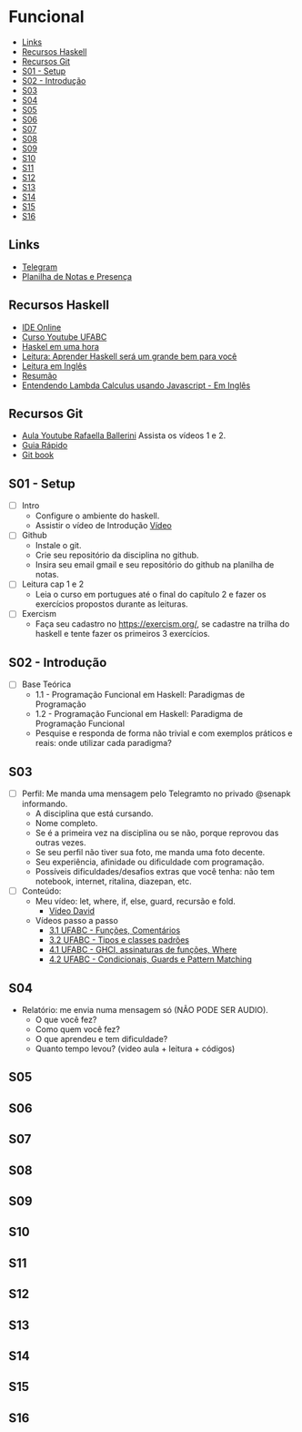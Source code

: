 # Funcional

<!--TOC_BEGIN-->
- [Links](#links)
- [Recursos Haskell](#recursos-haskell)
- [Recursos Git](#recursos-git)
- [S01 - Setup](#s01---setup)
- [S02 - Introdução](#s02---introdução)
- [S03](#s03)
- [S04](#s04)
- [S05](#s05)
- [S06](#s06)
- [S07](#s07)
- [S08](#s08)
- [S09](#s09)
- [S10](#s10)
- [S11](#s11)
- [S12](#s12)
- [S13](#s13)
- [S14](#s14)
- [S15](#s15)
- [S16](#s16)
<!--TOC_END-->

## Links
- [Telegram](https://t.me/+gi6aapE6xc83MWVh)
- [Planilha de Notas e Presença](https://docs.google.com/spreadsheets/d/1URqG0dHZ_Ro7Ll0PDm1S8yELZa6GYEod3EJsi1HwDMs/edit?usp=sharing)

## Recursos Haskell
- [IDE Online](http://replit.com)
- [Curso Youtube UFABC](https://www.youtube.com/playlist?list=PLYItvall0TqJ25sVTLcMhxsE0Hci58mpQ)
- [Haskel em uma hora](https://www.youtube.com/watch?v=02_H3LjqMr8)
- [Leitura: Aprender Haskell será um grande bem para você](http://haskell.tailorfontela.com.br/chapters)
- [Leitura em Inglês](http://learnyouahaskell.com/chapters)
- [Resumão](https://learnxinyminutes.com/docs/haskell/)
- [Entendendo Lambda Calculus usando Javascript - Em Inglês](https://www.youtube.com/watch?v=3VQ382QG-y4)

## Recursos Git
- [Aula Youtube Rafaella Ballerini](https://www.youtube.com/watch?v=DqTITcMq68k) Assista os vídeos 1 e 2.
- [Guia Rápido](https://rogerdudler.github.io/git-guide/index.pt_BR.html)
- [Git book](https://pt.wikiversity.org/wiki/Git_B%C3%A1sico)

## S01 - Setup
- [ ] Intro
    - Configure o ambiente do haskell.
    - Assistir o vídeo de Introdução [Vídeo](https://www.youtube.com/watch?v=HTYsItc6a_Y)
- [ ] Github
    - Instale o git.
    - Crie seu repositório da disciplina no github.
    - Insira seu email gmail e seu repositório do github na planilha de notas.
- [ ] Leitura cap 1 e 2
    - Leia o curso em portugues até o final do capítulo 2 e fazer os exercícios propostos durante as leituras.
- [ ] Exercism
    - Faça seu cadastro no https://exercism.org/, se cadastre na trilha do haskell e tente fazer os primeiros 3 exercícios.

## S02 - Introdução
 - [ ] Base Teórica
    - 1.1 - Programação Funcional em Haskell: Paradigmas de Programação
    - 1.2 - Programação Funcional em Haskell: Paradigma de Programação Funcional
    - Pesquise e responda de forma não trivial e com exemplos práticos e reais: onde utilizar cada paradigma?

## S03
- [ ] Perfil: Me manda uma mensagem pelo Telegramto no privado @senapk informando.
    - A disciplina que está cursando.
    - Nome completo.
    - Se é a primeira vez na disciplina ou se não, porque reprovou das outras vezes.
    - Se seu perfil não tiver sua foto, me manda uma foto decente.
    - Seu experiência, afinidade ou dificuldade com programação.
    - Possíveis dificuldades/desafios extras que você tenha: não tem notebook, internet, ritalina, diazepan, etc.
- [ ] Conteúdo:
    - Meu vídeo: let, where, if, else, guard, recursão e fold.
        - [Vídeo David](https://youtu.be/4qTUuZoG5bE)
    - Vídeos passo a passo 
        - [3.1 UFABC - Funções, Comentários ](https://youtu.be/rrBMYho3frs)
        - [3.2 UFABC - Tipos e classes padrões](https://youtu.be/WUGlBL9Fagw)
        - [4.1 UFABC - GHCI, assinaturas de funções, Where ](https://youtu.be/dS5qmvxI7Us)
        - [4.2 UFABC - Condicionais, Guards e Pattern Matching ](https://youtu.be/u5b75ENDpdY)


## S04
- Relatório: me envia numa mensagem só (NÃO PODE SER AUDIO).
    - O que você fez?
    - Como quem você fez?
    - O que aprendeu e tem dificuldade?
    - Quanto tempo levou? (video aula + leitura + códigos)
## S05
## S06
## S07
## S08
## S09
## S10
## S11
## S12
## S13
## S14
## S15
## S16